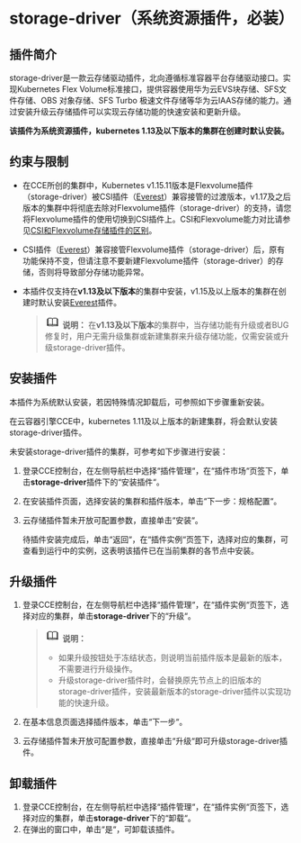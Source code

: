 # storage-driver（系统资源插件，必装）<a name="cce_01_0127"></a>

## 插件简介<a name="section25311744154917"></a>

storage-driver是一款云存储驱动插件，北向遵循标准容器平台存储驱动接口。实现Kubernetes Flex Volume标准接口，提供容器使用华为云EVS块存储、SFS文件存储、OBS 对象存储、SFS Turbo 极速文件存储等华为云IAAS存储的能力。通过安装升级云存储插件可以实现云存储功能的快速安装和更新升级。

**该插件为系统资源插件，kubernetes 1.13及以下版本的集群在创建时默认安装。**

## 约束与限制<a name="section3993231122718"></a>

-   在CCE所创的集群中，Kubernetes v1.15.11版本是Flexvolume插件（storage-driver）被CSI插件（[Everest](Everest（系统资源插件-必装）.md)）兼容接管的过渡版本，v1.17及之后版本的集群中将彻底去除对Flexvolume插件（storage-driver）的支持，请您将Flexvolume插件的使用切换到CSI插件上。CSI和Flexvolume能力对比请参见[CSI和Flexvolume存储插件的区别](存储CSI概述.md#section1690993510317)。
-   CSI插件（[Everest](Everest（系统资源插件-必装）.md)）兼容接管Flexvolume插件（storage-driver）后，原有功能保持不变，但请注意不要新建Flexvolume插件（storage-driver）的存储，否则将导致部分存储功能异常。
-   本插件仅支持在**v1.13及以下版本**的集群中安装，v1.15及以上版本的集群在创建时默认安装[Everest](Everest（系统资源插件-必装）.md)插件。

    >![](public_sys-resources/icon-note.gif) **说明：** 
    >在**v1.13及以下版本**的集群中，当存储功能有升级或者BUG修复时，用户无需升级集群或新建集群来升级存储功能，仅需安装或升级storage-driver插件。


## 安装插件<a name="section776571919194"></a>

本插件为系统默认安装，若因特殊情况卸载后，可参照如下步骤重新安装。

在云容器引擎CCE中，kubernetes 1.11及以上版本的新建集群，将会默认安装storage-driver插件。

未安装storage-driver插件的集群，可参考如下步骤进行安装：

1.  登录CCE控制台，在左侧导航栏中选择“插件管理“，在“插件市场“页签下，单击**storage-driver**插件下的“安装插件“。
2.  在安装插件页面，选择安装的集群和插件版本，单击“下一步：规格配置“。
3.  云存储插件暂未开放可配置参数，直接单击“安装“。

    待插件安装完成后，单击“返回“，在“插件实例“页签下，选择对应的集群，可查看到运行中的实例，这表明该插件已在当前集群的各节点中安装。


## 升级插件<a name="section455343310401"></a>

1.  登录CCE控制台，在左侧导航栏中选择“插件管理“，在“插件实例“页签下，选择对应的集群，单击**storage-driver**下的“升级“。

    >![](public_sys-resources/icon-note.gif) **说明：** 
    >-   如果升级按钮处于冻结状态，则说明当前插件版本是最新的版本，不需要进行升级操作。
    >-   升级storage-driver插件时，会替换原先节点上的旧版本的storage-driver插件，安装最新版本的storage-driver插件以实现功能的快速升级。

2.  在基本信息页面选择插件版本，单击“下一步“。
3.  云存储插件暂未开放可配置参数，直接单击“升级“即可升级storage-driver插件。

## 卸载插件<a name="section20765191931911"></a>

1.  登录CCE控制台，在左侧导航栏中选择“插件管理“，在“插件实例“页签下，选择对应的集群，单击**storage-driver**下的“卸载“。
2.  在弹出的窗口中，单击“是“，可卸载该插件。

